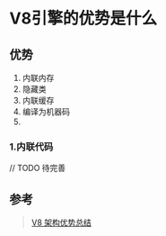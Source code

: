 # V8引擎的优势是什么

## 优势

 1. 内联内存
 2. 隐藏类
 3. 内联缓存
 4. 编译为机器码
 5. 
 

### 1.内联代码

// TODO 待完善


## 参考

> [V8 架构优势总结](https://www.cnblogs.com/the-last/p/12072314.html)

